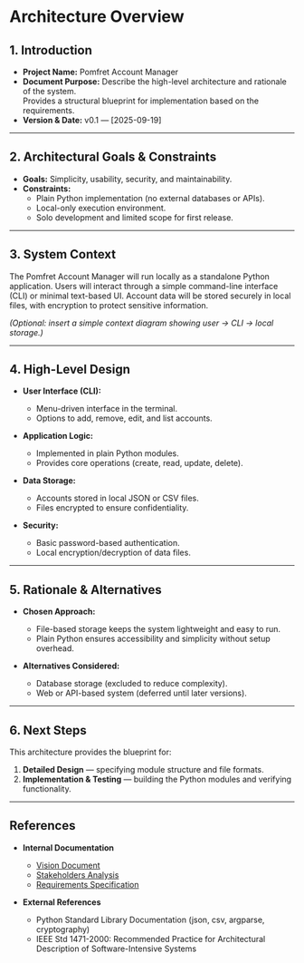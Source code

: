 # Architecture Overview

## 1. Introduction
- **Project Name:** Pomfret Account Manager  
- **Document Purpose:** Describe the high-level architecture and rationale of the system.  
  Provides a structural blueprint for implementation based on the requirements.  
- **Version & Date:** v0.1 — [2025-09-19]  

---

## 2. Architectural Goals & Constraints
- **Goals:** Simplicity, usability, security, and maintainability.  
- **Constraints:**  
  - Plain Python implementation (no external databases or APIs).  
  - Local-only execution environment.  
  - Solo development and limited scope for first release.  

---

## 3. System Context
The Pomfret Account Manager will run locally as a standalone Python application. Users will interact through a simple command-line interface (CLI) or minimal text-based UI. Account data will be stored securely in local files, with encryption to protect sensitive information.  

*(Optional: insert a simple context diagram showing user → CLI → local storage.)*  

---

## 4. High-Level Design
- **User Interface (CLI):**  
  - Menu-driven interface in the terminal.  
  - Options to add, remove, edit, and list accounts.  

- **Application Logic:**  
  - Implemented in plain Python modules.  
  - Provides core operations (create, read, update, delete).  

- **Data Storage:**  
  - Accounts stored in local JSON or CSV files.  
  - Files encrypted to ensure confidentiality.  

- **Security:**  
  - Basic password-based authentication.  
  - Local encryption/decryption of data files.  

---

## 5. Rationale & Alternatives
- **Chosen Approach:**  
  - File-based storage keeps the system lightweight and easy to run.  
  - Plain Python ensures accessibility and simplicity without setup overhead.  

- **Alternatives Considered:**  
  - Database storage (excluded to reduce complexity).  
  - Web or API-based system (deferred until later versions).  

---

## 6. Next Steps
This architecture provides the blueprint for:  
1. **Detailed Design** — specifying module structure and file formats.  
2. **Implementation & Testing** — building the Python modules and verifying functionality.  

---

## References
- **Internal Documentation**  
  - [Vision Document](./vision.md)  
  - [Stakeholders Analysis](./stakeholders-analysis.md)  
  - [Requirements Specification](./requirements.md)  

- **External References**  
  - Python Standard Library Documentation (json, csv, argparse, cryptography)  
  - IEEE Std 1471-2000: Recommended Practice for Architectural Description of Software-Intensive Systems  